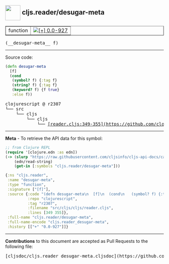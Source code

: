 ## <img width="48px" valign="middle" src="http://i.imgur.com/Hi20huC.png"> cljs.reader/desugar-meta

 <table border="1">
<tr>

<td>function</td>
<td><a href="https://github.com/cljsinfo/cljs-api-docs/tree/0.0-927"><img valign="middle" alt="[+] 0.0-927" src="https://img.shields.io/badge/+-0.0--927-lightgrey.svg"></a> </td>
</tr>
</table>

 <samp>
(__desugar-meta__ f)<br>
</samp>

---





Source code:

```clj
(defn desugar-meta
  [f]
  (cond
   (symbol? f) {:tag f}
   (string? f) {:tag f}
   (keyword? f) {f true}
   :else f))
```

 <pre>
clojurescript @ r2307
└── src
    └── cljs
        └── cljs
            └── <ins>[reader.cljs:349-355](https://github.com/clojure/clojurescript/blob/r2307/src/cljs/cljs/reader.cljs#L349-L355)</ins>
</pre>


---

__Meta__ - To retrieve the API data for this symbol:

```clj
;; from Clojure REPL
(require '[clojure.edn :as edn])
(-> (slurp "https://raw.githubusercontent.com/cljsinfo/cljs-api-docs/catalog/cljs-api.edn")
    (edn/read-string)
    (get-in [:symbols "cljs.reader/desugar-meta"]))
```

```clj
{:ns "cljs.reader",
 :name "desugar-meta",
 :type "function",
 :signature ["[f]"],
 :source {:code "(defn desugar-meta\n  [f]\n  (cond\n   (symbol? f) {:tag f}\n   (string? f) {:tag f}\n   (keyword? f) {f true}\n   :else f))",
          :repo "clojurescript",
          :tag "r2307",
          :filename "src/cljs/cljs/reader.cljs",
          :lines [349 355]},
 :full-name "cljs.reader/desugar-meta",
 :full-name-encode "cljs.reader_desugar-meta",
 :history [["+" "0.0-927"]]}

```

---

__Contributions__ to this document are accepted as Pull Requests to the following file:

 <pre>
[cljsdoc/cljs.reader_desugar-meta.cljsdoc](https://github.com/cljsinfo/cljs-api-docs/blob/master/cljsdoc/cljs.reader_desugar-meta.cljsdoc)
</pre>

